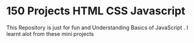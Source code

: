 # 150 Projects HTML CSS Javascript
 
This Repository is just for fun and Understanding Basics of JavaScript . I learnt alot from these mini projects 